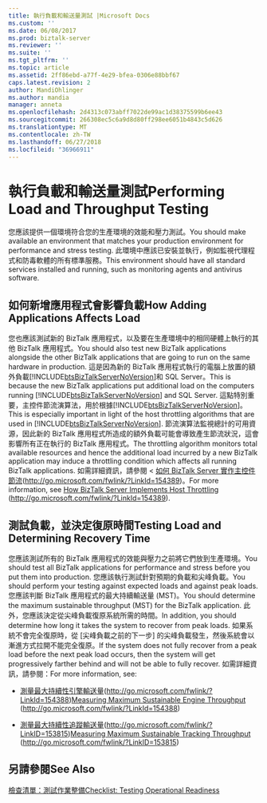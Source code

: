```yaml
---
title: 執行負載和輸送量測試 |Microsoft Docs
ms.custom: ''
ms.date: 06/08/2017
ms.prod: biztalk-server
ms.reviewer: ''
ms.suite: ''
ms.tgt_pltfrm: ''
ms.topic: article
ms.assetid: 2ff86ebd-a77f-4e29-bfea-0306e88bbf67
caps.latest.revision: 2
author: MandiOhlinger
ms.author: mandia
manager: anneta
ms.openlocfilehash: 2d4313c073abff7022de99ac1d38375599b6ee43
ms.sourcegitcommit: 266308ec5c6a9d8d80ff298ee6051b4843c5d626
ms.translationtype: MT
ms.contentlocale: zh-TW
ms.lasthandoff: 06/27/2018
ms.locfileid: "36966911"
---
```

# <a name="performing-load-and-throughput-testing"></a><span data-ttu-id="a1851-102">執行負載和輸送量測試</span><span class="sxs-lookup"><span data-stu-id="a1851-102">Performing Load and Throughput Testing</span></span>
<span data-ttu-id="a1851-103">您應該提供一個環境符合您的生產環境的效能和壓力測試。</span><span class="sxs-lookup"><span data-stu-id="a1851-103">You should make available an environment that matches your production environment for performance and stress testing.</span></span> <span data-ttu-id="a1851-104">此環境中應該已安裝並執行，例如監視代理程式和防毒軟體的所有標準服務。</span><span class="sxs-lookup"><span data-stu-id="a1851-104">This environment should have all standard services installed and running, such as monitoring agents and antivirus software.</span></span>  
  
## <a name="how-adding-applications-affects-load"></a><span data-ttu-id="a1851-105">如何新增應用程式會影響負載</span><span class="sxs-lookup"><span data-stu-id="a1851-105">How Adding Applications Affects Load</span></span>  
 <span data-ttu-id="a1851-106">您也應該測試新的 BizTalk 應用程式，以及要在生產環境中的相同硬體上執行的其他 BizTalk 應用程式。</span><span class="sxs-lookup"><span data-stu-id="a1851-106">You should also test new BizTalk applications alongside the other BizTalk applications that are going to run on the same hardware in production.</span></span> <span data-ttu-id="a1851-107">這是因為新的 BizTalk 應用程式執行的電腦上放置的額外負載[!INCLUDE[btsBizTalkServerNoVersion](../includes/btsbiztalkservernoversion-md.md)]和 SQL Server。</span><span class="sxs-lookup"><span data-stu-id="a1851-107">This is because the new BizTalk applications put additional load on the computers running [!INCLUDE[btsBizTalkServerNoVersion](../includes/btsbiztalkservernoversion-md.md)] and SQL Server.</span></span> <span data-ttu-id="a1851-108">這點特別重要，主控件節流演算法，用於根據[!INCLUDE[btsBizTalkServerNoVersion](../includes/btsbiztalkservernoversion-md.md)]。</span><span class="sxs-lookup"><span data-stu-id="a1851-108">This is especially important in light of the host throttling algorithms that are used in [!INCLUDE[btsBizTalkServerNoVersion](../includes/btsbiztalkservernoversion-md.md)].</span></span> <span data-ttu-id="a1851-109">節流演算法監視總計的可用資源，因此新的 BizTalk 應用程式所造成的額外負載可能會導致產生節流狀況，這會影響所有正在執行的 BizTalk 應用程式。</span><span class="sxs-lookup"><span data-stu-id="a1851-109">The throttling algorithm monitors total available resources and hence the additional load incurred by a new BizTalk application may induce a throttling condition which affects all running BizTalk applications.</span></span> <span data-ttu-id="a1851-110">如需詳細資訊，請參閱 <<c0> [ 如何 BizTalk Server 實作主控件節流](http://go.microsoft.com/fwlink/?LinkId=154389)(<http://go.microsoft.com/fwlink/?LinkId=154389>)。</span><span class="sxs-lookup"><span data-stu-id="a1851-110">For more information, see [How BizTalk Server Implements Host Throttling](http://go.microsoft.com/fwlink/?LinkId=154389) (<http://go.microsoft.com/fwlink/?LinkId=154389>).</span></span>  
  
## <a name="testing-load-and-determining-recovery-time"></a><span data-ttu-id="a1851-111">測試負載，並決定復原時間</span><span class="sxs-lookup"><span data-stu-id="a1851-111">Testing Load and Determining Recovery Time</span></span>  
 <span data-ttu-id="a1851-112">您應該測試所有的 BizTalk 應用程式的效能與壓力之前將它們放到生產環境。</span><span class="sxs-lookup"><span data-stu-id="a1851-112">You should test all BizTalk applications for performance and stress before you put them into production.</span></span> <span data-ttu-id="a1851-113">您應該執行測試針對預期的負載和尖峰負載。</span><span class="sxs-lookup"><span data-stu-id="a1851-113">You should perform your testing against expected loads and against peak loads.</span></span> <span data-ttu-id="a1851-114">您應該判斷 BizTalk 應用程式的最大持續輸送量 (MST)。</span><span class="sxs-lookup"><span data-stu-id="a1851-114">You should determine the maximum sustainable throughput (MST) for the BizTalk application.</span></span> <span data-ttu-id="a1851-115">此外，您應該決定從尖峰負載復原系統所需的時間。</span><span class="sxs-lookup"><span data-stu-id="a1851-115">In addition, you should determine how long it takes the system to recover from peak loads.</span></span> <span data-ttu-id="a1851-116">如果系統不會完全復原時，從 [尖峰負載之前的下一步] 的尖峰負載發生，然後系統會以漸進方式拉開不能完全復原。</span><span class="sxs-lookup"><span data-stu-id="a1851-116">If the system does not fully recover from a peak load before the next peak load occurs, then the system will get progressively farther behind and will not be able to fully recover.</span></span> <span data-ttu-id="a1851-117">如需詳細資訊，請參閱：</span><span class="sxs-lookup"><span data-stu-id="a1851-117">For more information, see:</span></span>  
  
-   <span data-ttu-id="a1851-118">[測量最大持續性引擎輸送量](http://go.microsoft.com/fwlink/?LinkId=154388)(http://go.microsoft.com/fwlink/?LinkId=154388)</span><span class="sxs-lookup"><span data-stu-id="a1851-118">[Measuring Maximum Sustainable Engine Throughput](http://go.microsoft.com/fwlink/?LinkId=154388) (http://go.microsoft.com/fwlink/?LinkId=154388)</span></span>  
  
-   <span data-ttu-id="a1851-119">[測量最大持續性追蹤輸送量](http://go.microsoft.com/fwlink/?LinkID=153815)(http://go.microsoft.com/fwlink/?LinkID=153815)</span><span class="sxs-lookup"><span data-stu-id="a1851-119">[Measuring Maximum Sustainable Tracking Throughput](http://go.microsoft.com/fwlink/?LinkID=153815) (http://go.microsoft.com/fwlink/?LinkID=153815)</span></span>  
  
## <a name="see-also"></a><span data-ttu-id="a1851-120">另請參閱</span><span class="sxs-lookup"><span data-stu-id="a1851-120">See Also</span></span>  
 [<span data-ttu-id="a1851-121">檢查清單：測試作業整備</span><span class="sxs-lookup"><span data-stu-id="a1851-121">Checklist: Testing Operational Readiness</span></span>](../technical-guides/checklist-testing-operational-readiness.md)